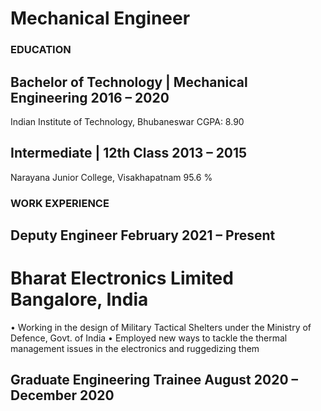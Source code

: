 # Mechanical Engineer
### EDUCATION
## Bachelor of Technology | Mechanical Engineering 2016 – 2020
  Indian Institute of Technology, Bhubaneswar CGPA: 8.90
## Intermediate | 12th Class 2013 – 2015
  Narayana Junior College, Visakhapatnam 95.6 %
### WORK EXPERIENCE
## Deputy Engineer February 2021 – Present
# Bharat Electronics Limited Bangalore, India
• Working in the design of Military Tactical Shelters under the Ministry of Defence, Govt. of India
• Employed new ways to tackle the thermal management issues in the electronics and ruggedizing them
## Graduate Engineering Trainee August 2020 – December 2020
